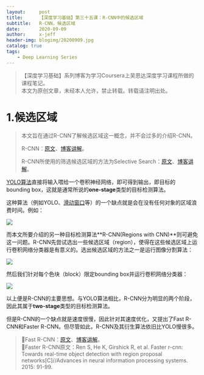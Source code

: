 ```yaml
---
layout:     post
title:      【深度学习基础】第三十五课：R-CNN中的候选区域
subtitle:   R-CNN，候选区域
date:       2020-09-09
author:     x-jeff
header-img: blogimg/20200909.jpg
catalog: true
tags:
    - Deep Learning Series
---
```

>【深度学习基础】系列博客为学习Coursera上吴恩达深度学习课程所做的课程笔记。  
>本文为原创文章，未经本人允许，禁止转载。转载请注明出处。

# 1.候选区域

>本文旨在通过R-CNN了解候选区域这一概念，并不会过多的介绍R-CNN。
>
>R-CNN：[原文](https://github.com/x-jeff/AI_Papers/blob/master/Rich%20feature%20hierarchies%20for%20accurate%20object%20detection%20and%20semantic%20segmentation.pdf)、[博客讲解](http://shichaoxin.com/2021/09/20/论文阅读-Rich-feature-hierarchies-for-accurate-object-detection-and-semantic-segmentation/)。
>
>R-CNN所使用的筛选候选区域的方法为Selective Search：[原文](https://github.com/x-jeff/AI_Papers/blob/master/Selective%20Search%20for%20Object%20Recognition.pdf)、[博客讲解](http://shichaoxin.com/2021/10/16/论文阅读-Selective-Search-for-Object-Recognition/)。

[YOLO算法](http://shichaoxin.com/2020/09/06/深度学习基础-第三十四课-YOLO算法/)直接将输入喂给一个卷积神经网络，即可得到输出，即目标的bounding box，这就是通常所说的**one-stage**类型的目标检测算法。

这种算法（例如YOLO、[滑动窗口](http://shichaoxin.com/2020/08/23/深度学习基础-第三十三课-基于滑动窗口的目标检测算法/)等）的一个缺点就是会在没有任何对象的区域浪费时间。例如：

![](https://xjeffblogimg.oss-cn-beijing.aliyuncs.com/BLOGIMG/BlogImage/DeepLearningSeries/Lesson35/35x1.png)

而本文所要介绍的另一种目标检测算法**R-CNN(Regions with CNN)**则可避免这一问题。R-CNN先尝试选出一些候选区域（region），使得在这些候选区域上运行卷积网络分类器是有意义的。选出候选区域的方法之一是运行图像分割算法：

![](https://xjeffblogimg.oss-cn-beijing.aliyuncs.com/BLOGIMG/BlogImage/DeepLearningSeries/Lesson35/35x2.png)

然后我们针对每个色块（block）限定bounding box并运行卷积网络分类器：

![](https://xjeffblogimg.oss-cn-beijing.aliyuncs.com/BLOGIMG/BlogImage/DeepLearningSeries/Lesson35/35x3.png)

以上便是R-CNN的主要思想。与YOLO算法相比，R-CNN分为明显的两个阶段，因此其属于**two-stage**类型的目标检测算法。

但是R-CNN的一个缺点就是速度很慢，因此针对其速度优化，又提出了Fast R-CNN和Faster R-CNN。但尽管如此，R-CNN及其衍生算法依旧比YOLO慢很多。

>📝Fast R-CNN：[原文](https://github.com/x-jeff/AI_Papers/blob/master/Fast%20R-CNN.pdf)、[博客讲解](http://shichaoxin.com/2022/03/07/论文阅读-Fast-R-CNN/)。      
>📝Faster R-CNN原文：Ren S, He K, Girshick R, et al. Faster r-cnn: Towards real-time object detection with region proposal networks[C]//Advances in neural information processing systems. 2015: 91-99.